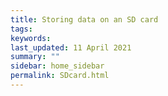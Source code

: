 ```yaml
---
title: Storing data on an SD card
tags:
keywords: 
last_updated: 11 April 2021
summary: ""
sidebar: home_sidebar
permalink: SDcard.html
---
```




